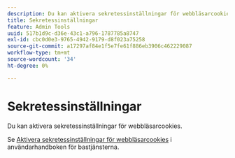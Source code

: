 ```yaml
---
description: Du kan aktivera sekretessinställningar för webbläsarcookies.
title: Sekretessinställningar
feature: Admin Tools
uuid: 517b1d9c-d36e-43c1-a796-1787785a8747
exl-id: cbc0d0e3-9765-4942-9179-d8f023a75258
source-git-commit: a17297af84e1f5e7fe61f886eb3906c462229087
workflow-type: tm+mt
source-wordcount: '34'
ht-degree: 0%

---
```


# Sekretessinställningar

Du kan aktivera sekretessinställningar för webbläsarcookies.

Se [Aktivera sekretessinställningar för webbläsarcookies](https://experienceleague.adobe.com/docs/core-services/interface/ec-cookies/browser-cookie-settings.html?lang=sv-SE) i användarhandboken för bastjänsterna.
